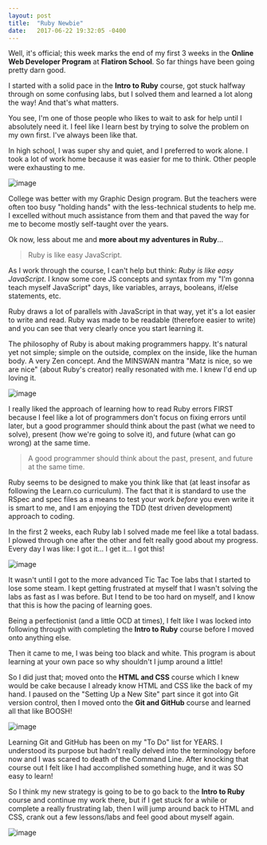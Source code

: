```yaml
---
layout: post
title:  "Ruby Newbie"
date:   2017-06-22 19:32:05 -0400
---
```


Well, it's official; this week marks the end of my first 3 weeks in the **Online Web Developer Program** at **Flatiron School**. So far things have been going pretty darn good.

I started with a solid pace in the **Intro to Ruby** course, got stuck halfway through on some confusing labs, but I solved them and learned a lot along the way! And that's what matters.

You see, I'm one of those people who likes to wait to ask for help until I absolutely need it. I feel like I learn best by trying to solve the problem on my own first. I've always been like that.

In high school, I was super shy and quiet, and I preferred to work alone. I took a lot of work home because it was easier for me to think. Other people were exhausting to me. 

<img src="https://media.giphy.com/media/rbDUB907SGjsY/giphy.gif" style="min-width: 300px; max-width: 300px;" alt="image" />

College was better with my Graphic Design program. But the teachers were often too busy "holding hands" with the less-technical students to help me. I excelled without much assistance from them and that paved the way for me to become mostly self-taught over the years.

Ok now, less about me and **more about my adventures in Ruby**...

> Ruby is like easy JavaScript.

As I work through the course, I can't help but think: *Ruby is like easy JavaScript*. I know some core JS concepts and syntax from my "I'm gonna teach myself JavaScript" days, like variables, arrays, booleans, if/else statements, etc.

Ruby draws a lot of parallels with JavaScript in that way, yet it's a lot easier to write and read. Ruby was made to be readable (therefore easier to write) and you can see that very clearly once you start learning it.

The philosophy of Ruby is about making programmers happy. It's natural yet not simple; simple on the outside, complex on the inside, like the human body. A very Zen concept. And the MINSWAN mantra "Matz is nice, so we are nice" (about Ruby's creator) really resonated with me. I knew I'd end up loving it.

<img src="https://media.giphy.com/media/3og0IIvzKAa5nkDKIU/giphy.gif" style="min-width: 300px; max-width: 300px;" alt="image" />

I really liked the approach of learning how to read Ruby errors FIRST because I feel like a lot of programmers don't focus on fixing errors until later, but a good programmer should think about the past (what we need to solve), present (how we're going to solve it), and future (what can go wrong) at the same time.

> A good programmer should think about the past, present, and future at the same time.

Ruby seems to be designed to make you think like that (at least insofar as following the Learn.co curriculum). The fact that it is standard to use the RSpec and spec files as a means to test your work *before* you even write it is smart to me, and I am enjoying the TDD (test driven development) approach to coding.

In the first 2 weeks, each Ruby lab I solved made me feel like a total badass. I plowed through one after the other and felt really good about my progress. Every day I was like: I got it... I get it... I got this!

<img src="https://media.giphy.com/media/i7mSoaLtlFsmk/giphy.gif" style="min-width: 300px; max-width: 300px;" alt="image" />

It wasn't until I got to the more advanced Tic Tac Toe labs that I started to lose some steam. I kept getting frustrated at myself that I wasn't solving the labs as fast as I was before. But I tend to be too hard on myself, and I know that this is how the pacing of learning goes.

Being a perfectionist (and a little OCD at times), I felt like I was locked into following through with completing the **Intro to Ruby** course before I moved onto anything else.

Then it came to me, I was being too black and white. This program is about learning at your own pace so why shouldn't I jump around a little!

So I did just that; moved onto the **HTML and CSS** course which I knew would be cake because I already know HTML and CSS like the back of my hand. I paused on the "Setting Up a New Site" part since it got into Git version control, then I moved onto the **Git and GitHub** course and learned all that like BOOSH!

<img src="https://media.giphy.com/media/PhKhSXofSAm3e/giphy.gif" style="min-width: 300px; max-width: 300px;" alt="image" />

Learning Git and GitHub has been on my "To Do" list for YEARS. I understood its purpose but hadn't really delved into the terminology before now and I was scared to death of the Command Line. After knocking that course out I felt like I had accomplished something huge, and it was SO easy to learn!

So I think my new strategy is going to be to go back to the **Intro to Ruby** course and continue my work there, but if I get stuck for a while or complete a really frustrating lab, then I will jump around back to HTML and CSS, crank out a few lessons/labs and feel good about myself again.

<img src="https://media.giphy.com/media/vzO0Vc8b2VBLi/giphy.gif" style="min-width: 300px; max-width: 300px;" alt="image" />
